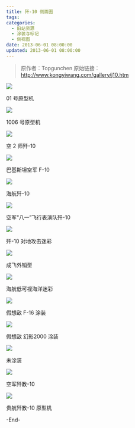 ```yaml
---
title: 歼-10 侧面图
tags:
categories:
  - 旧站资源
  - 涂装与标记
  - 侧视图
date: 2013-06-01 08:00:00
updated: 2013-06-01 08:00:00
---
```


> 原作者：Topgunchen
> 原始链接：http://www.kongyiwang.com/gallery/j10.htm

<!-- more -->

![](https://afwing-backup.img.noc.one/old-gallery-j10/j10_f_01.jpg)

01 号原型机

![](https://afwing-backup.img.noc.one/old-gallery-j10/j10_f_02.jpg)

1006 号原型机

![](https://afwing-backup.img.noc.one/old-gallery-j10/j10_f_04.jpg)

空 2 师歼-10

![](https://afwing-backup.img.noc.one/old-gallery-j10/j10_f_05.jpg)

巴基斯坦空军 F-10

![](https://afwing-backup.img.noc.one/old-gallery-j10/j10_f_06.jpg)

海航歼-10

![](https://afwing-backup.img.noc.one/old-gallery-j10/j10_f_07.jpg)

空军“八一”飞行表演队歼-10

![](https://afwing-backup.img.noc.one/old-gallery-j10/j10_f_08.jpg)

歼-10 对地攻击迷彩

![](https://afwing-backup.img.noc.one/old-gallery-j10/j10_f_09.jpg)

成飞外销型

![](https://afwing-backup.img.noc.one/old-gallery-j10/j10_f_10.jpg)

海航低可视海洋迷彩

![](https://afwing-backup.img.noc.one/old-gallery-j10/j10_f_11.jpg)

假想敌 F-16 涂装

![](https://afwing-backup.img.noc.one/old-gallery-j10/j10_f_12.jpg)

假想敌 幻影2000 涂装

![](https://afwing-backup.img.noc.one/old-gallery-j10/j10_f_13.jpg)

未涂装

![](https://afwing-backup.img.noc.one/old-gallery-j10/j10_f_14.jpg)

空军歼教-10

![](https://afwing-backup.img.noc.one/old-gallery-j10/j10_f_15.jpg)

贵航歼教-10 原型机

-End-